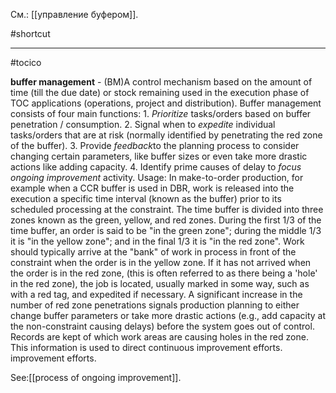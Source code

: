 См.: [[управление буфером]].

#shortcut




<hr/>

#tocico

<b>buffer management</b> - (BM)A control mechanism based on the amount of time (till the due date) or stock remaining used in the execution phase of TOC applications (operations, project and distribution).
Buffer management consists of four main functions:  1.  <i>Prioritize</i> tasks/orders based on buffer penetration / consumption. 2.  Signal when to <i>expedite</i> individual tasks/orders that are at risk (normally identified by penetrating the 
red zone of the buffer). 
3.  Provide <i>feedback</i>to the planning process to consider changing certain parameters, like buffer sizes or 
even take more drastic actions like adding capacity. 
4.  Identify prime causes of delay to <i>focus ongoing improvement</i> activity. 
Usage:  In make-to-order production, for example when a CCR buffer is used in DBR, work is released into the execution a specific time interval (known as the buffer) prior to its scheduled processing at the constraint. The time buffer is divided into three zones known as the green, yellow, and red zones. During the first 1/3 of the time buffer, an order is said to be "in the green zone"; during the middle 1/3 it is "in the yellow zone"; and in the final 1/3 it is "in the red zone". Work should typically arrive at the "bank" of work in process in front of the constraint when the order is in the yellow zone. If it has not arrived when the order is in the red zone, (this is often referred to as there being a 'hole' in the red zone), the job is located, usually marked in some way, such as with a red tag, and expedited if necessary. A significant increase in the number of red zone penetrations signals production planning to either change buffer parameters or take more drastic actions (e.g., add capacity at the non-constraint causing delays) before the system goes out of control.  Records are kept of which work areas are causing holes in the red zone. This information is used to direct continuous improvement efforts.  improvement efforts.  



See:[[process of ongoing improvement]].
